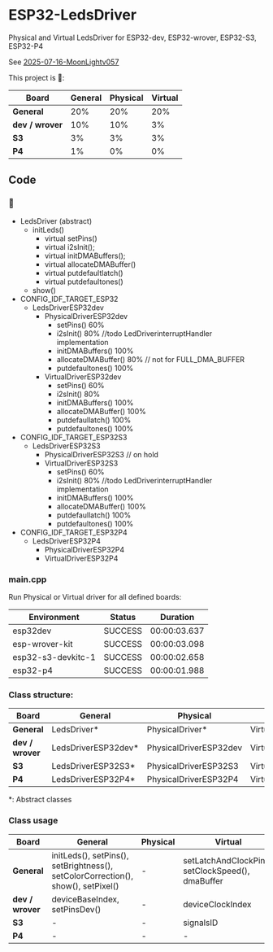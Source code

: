 # ESP32-LedsDriver

Physical and Virtual LedsDriver for ESP32-dev, ESP32-wrover, ESP32-S3, ESP32-P4

See [2025-07-16-MoonLightv057](https://moonmodules.org/2025-07-16-MoonLightv057)

This project is 🚧:

| Board    | General | Physical | Virtual |
|----------|---------|----------|---------|
| **General** | 20%  | 20% | 20% |
| **dev / wrover** | 10% | 10% | 3% |
| **S3** | 3% | 3% | 3% |
| **P4** | 1% | 0% | 0% |

## Code

### 🚧

* LedsDriver (abstract)
    * initLeds()
        * virtual setPins()
        * virtual i2sInit();
        * virtual initDMABuffers();
        * virtual allocateDMABuffer()
        * virtual putdefaultlatch()
        * virtual putdefaultones()
    * show()
* CONFIG_IDF_TARGET_ESP32
    * LedsDriverESP32dev
        * PhysicalDriverESP32dev
            * setPins() 60%
            * i2sInit() 80% //todo LedDriverinterruptHandler implementation
            * initDMABuffers() 100%
            * allocateDMABuffer() 80% // not for FULL_DMA_BUFFER
            * putdefaultones() 100%
        * VirtualDriverESP32dev
            * setPins() 60%
            * i2sInit() 80%
            * initDMABuffers() 100%
            * allocateDMABuffer() 100%
            * putdefaullatch() 100%
            * putdefaultones() 100%
* CONFIG_IDF_TARGET_ESP32S3
    * LedsDriverESP32S3
        * PhysicalDriverESP32S3 // on hold
        * VirtualDriverESP32S3
            * setPins() 60%
            * i2sInit() 80%  //todo LedDriverinterruptHandler implementation
            * initDMABuffers() 100%
            * allocateDMABuffer() 100%
            * putdefaullatch() 100%
            * putdefaultones() 100%
* CONFIG_IDF_TARGET_ESP32P4
    * LedsDriverESP32P4
        * PhysicalDriverESP32P4
        * VirtualDriverESP32P4

### main.cpp

Run Physical or Virtual driver for all defined boards:

| Environment         | Status    | Duration |
| ------------------  | --------  | ------------ |
| esp32dev            | SUCCESS   | 00:00:03.637 |
| esp-wrover-kit      | SUCCESS   | 00:00:03.098 |
| esp32-s3-devkitc-1  | SUCCESS   | 00:00:02.658 |
| esp32-p4            | SUCCESS   | 00:00:01.988 |

### Class structure:

| Board    | General | Physical | Virtual |
|----------|---------|----------|---------|
| **General** | LedsDriver* | PhysicalDriver* | VirtualDriver* |
| **dev / wrover** | LedsDriverESP32dev* | PhysicalDriverESP32dev | VirtualDriverESP32dev |
| **S3** | LedsDriverESP32S3* | PhysicalDriverESP32S3 | VirtualDriverESP32S3 |
| **P4** | LedsDriverESP32P4* | PhysicalDriverESP32P4 | VirtualDriverESP32P4 |

*: Abstract classes

### Class usage

| Board    | General | Physical | Virtual |
|----------|---------|----------|---------|
| **General** | initLeds(), setPins(), setBrightness(), setColorCorrection(), show(), setPixel() | - | setLatchAndClockPin(), setClockSpeed(), dmaBuffer |
| **dev / wrover** | deviceBaseIndex, setPinsDev() | - | deviceClockIndex |
| **S3** | - | - | signalsID |
| **P4** | - | - | - |
